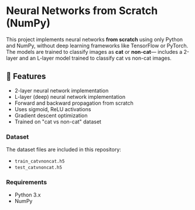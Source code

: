 # Neural Networks from Scratch (NumPy)

This project implements neural networks **from scratch** using only Python and NumPy, without deep learning frameworks like TensorFlow or PyTorch.  
The models are trained to classify images as **cat** or **non-cat**— includes a 2-layer and an L-layer model trained to classify cat vs non-cat images.

## 📌 Features
- 2-layer neural network implementation
- L-layer (deep) neural network implementation
- Forward and backward propagation from scratch
- Uses sigmoid, ReLU activations
- Gradient descent optimization
- Trained on "cat vs non-cat" dataset
  
### Dataset
The dataset files are included in this repository:
- `train_catvnoncat.h5`  
- `test_catvnoncat.h5`

### Requirements
- Python 3.x
- NumPy
